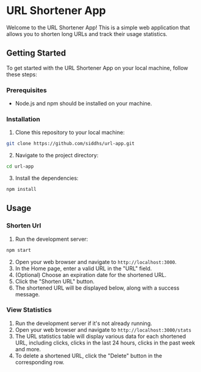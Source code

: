# URL Shortener App

Welcome to the URL Shortener App! This is a simple web application that allows you to shorten long URLs and track their usage statistics.

## Getting Started

To get started with the URL Shortener App on your local machine, follow these steps:

### Prerequisites
- Node.js and npm should be installed on your machine.

### Installation

1. Clone this repository to your local machine:
```bash
git clone https://github.com/siddhs/url-app.git
```
2. Navigate to the project directory:
```bash
cd url-app
```
3. Install the dependencies:
```bash
npm install
```

## Usage

### Shorten Url

1. Run the development server:
```bash
npm start
```
2. Open your web browser and navigate to `http://localhost:3000`.
3. In the Home page, enter a valid URL in the "URL" field.
4. (Optional) Choose an expiration date for the shortened URL.
5. Click the "Shorten URL" button.
6. The shortened URL will be displayed below, along with a success message.

### View Statistics

1. Run the development server if it's not already running.
2. Open your web browser and navigate to `http://localhost:3000/stats`
3. The URL statistics table will display various data for each shortened URL, including clicks, clicks in the last 24 hours, clicks in the past week and more.
4. To delete a shortened URL, click the "Delete" button in the corresponding row.